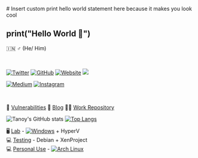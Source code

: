 
\# Insert custom print hello world statement here because it makes you look cool
## print("Hello World 👋")
🇮🇳 	♂️ (He/ Him)

<br />

[![Twitter](https://img.shields.io/twitter/follow/TanoyBose?style=social)](https://twitter.com/intent/follow?screen_name=TanoyBose) 
[![GitHub](https://img.shields.io/github/followers/n0tty?label=Follow&style=social)](https://github.com/n0tty) 
[![Website](https://img.shields.io/badge/Shellcoder-Party-orange)](https://shellcoder.party/) 
![](https://visitor-badge.glitch.me/badge?page_id=n0tty)

[![Medium](https://img.shields.io/badge/Medium-12100E?style=for-the-badge&logo=medium&logoColor=white)](https://medium.com/@n0tty) 
[![Instagram](https://img.shields.io/badge/Instagram-E4405F?style=for-the-badge&logo=instagram&logoColor=white)](https://www.instagram.com/tanoy.bose/)


<br />

🐛 [Vulnerabilities](https://vuln.shellcoder.party)
📖 [Blog](https://alphadust.shellcoder.party)
👨‍💼 [Work Repository](https://repo.shellcoder.com)


![Tanoy's GitHub stats](https://github-readme-stats.vercel.app/api?username=n0tty&count_private=true&show_icons=true&theme=chartreuse-dark)
[![Top Langs](https://github-readme-stats.vercel.app/api/top-langs/?username=n0tty&layout=compact&theme=chartreuse-dark)](https://github.com/n0tty)



🖥️ [Lab](https://valid.x86.fr/s10cxv) - [![Windows](https://img.shields.io/badge/Windows-0078D6?style=for-the-badge&logo=windows&logoColor=white)](https://www.microsoft.com/en-us/windows/) + HyperV <br />
💻 [Testing]() - Debian + XenProject  <br />
💻 [Personal Use]() - [![Arch Linux](https://img.shields.io/badge/Arch_Linux-1793D1?style=for-the-badge&logo=arch-linux&logoColor=white)](https://archlinux.org)
